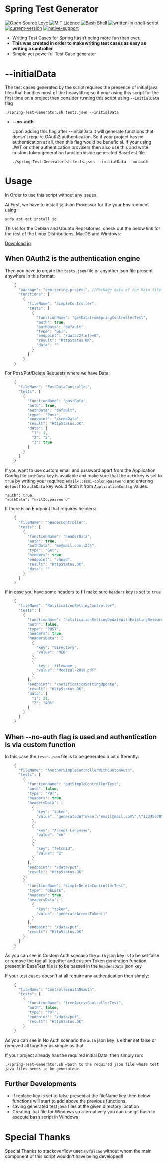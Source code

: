 # Spring Test Generator

[![Open Source Love](https://badges.frapsoft.com/os/v1/open-source.svg?v=103)](https://github.com/ellerbrock/open-source-badges/) [![MIT Licence](https://badges.frapsoft.com/os/mit/mit.svg?v=103)](https://opensource.org/licenses/mit-license.php) [![Bash Shell](https://badges.frapsoft.com/bash/v1/bash.png?v=103)](https://github.com/ellerbrock/open-source-badges/) [![written-in-shell-script](https://img.shields.io/badge/</>-Shell%20Script-<COLOR>.svg)](https://shields.io/) [![current-version](https://img.shields.io/badge/version-1.0.7-blue.svg)](https://shields.io/) [![native-support](https://img.shields.io/badge/native--support-Linux%20%7C%20MacOS-lightgrey.svg)](https://shields.io/)

- Writing Test Cases for Spring hasn't being more fun than ever.
- **This was created in order to make writing test cases as easy as writing a controller**
- Simple yet powerful Test Case generator

# --initialData

The test cases generated by the script requires the presence of initial java files that handles most of the heavylifting so if your using this script for the first time on a project then consider running this script using `--initialData` flag

    ./spring-Test-Generator.sh tests.json --initialData

- **--no-auth**

  Upon adding this flag after --initialData it will generate functions that doesn't require OAuth2 authentication. So if your project has no authentication at all, then this flag would be beneficial. If your using JWT or other authentication providers then also use this and write custom token generation function inside generated BaseTest file.

      ./spring-Test-Generator.sh tests.json --initialData --no-auth

# Usage 

In Order to use this script without any issues.

At First, we have to install `jq` Json Processor for the your Environment using:

    sudo apt-get install jq

This is for the Debian and Ubuntu Repositories, check out the below link for the rest of the Linux Distributions, MacOS and Windows:

[Download jq](https://stedolan.github.io/jq/download/)

## When OAuth2 is the authentication engine
Then you have to create the `tests.json` file or anyother json file present anywhere in this format:

```javascript
    {
      "package": "com.spring.project", //Package data of the Main file inside Test Directory
      "functions": [
        {
          "fileName": "SimpleController",
          "tests": [
            {
              "functionName": "getDatafromSpringControllerTest",
              "auth": true,
              "authData": "default",
              "type": "GET",
              "endpoint": "/data/2?info=8",
              "result": "HttpStatus.OK",
              "data": ""
            }
          ]
        }
    }
```

For Post/Put/Delete Requests where we have Data:

```javascript
    {
      "fileName": "PostDataController",
      "tests": [
        {
          "functionName": "postData",
          "auth": true,
          "authData": "default",
          "type": "Post",
          "endpoint": "/sendData",
          "result": "HttpStatus.OK",
          "data": {
            "1": 1,
            "2": "2",
            "3": true
          }
        }
      ]
    }
```

If you want to use custom email and password apart from the Application Config file `authData` key is available and make sure that the `auth` key is set to `true` by writing your required `email<;:semi-colon>password` and entering `default` to `authData` key would fetch it from `ApplicationConfig` values.

    "auth": true,
    "authData": "mailId;password"

If there is an Endpoint that requires headers:

```javascript
    {
      "fileName": "headerController",
      "tests": [
        {
          "functionName": "headerData",
          "auth": true,
          "authData": "me@mail.com;1234",
          "type": "Get",
          "headers": true,
          "endpoint": "/head",
          "result": "HttpStatus.OK",
          "data": ""
        }
      ]
    }
```

If in case you have some headers to fill make sure `headers` key is set to `true`

```javascript
    {
      "fileName": "NotificationSettingController",
      "tests": [
        {
          "functionName": "notificationSettingUpdateWithExistingResource",
          "auth": false,
          "type": "POST",
          "headers": true,
          "headersData": [
            {
              "key": "directory",
              "value": "MED"
            },
            {
              "key": "fileName",
              "value": "Medical-2018.pdf"
            }
          ],
          "endpoint": "/notificationSettingUpdate",
          "result": "HttpStatus.OK",
          "data": {
            "1": 21,
            "2": "40%"
          }
        }
      ]
    }
```

## When --no-auth flag is used and authentication is via custom function
In this case the `tests.json` file is to be generated a bit differently:

```javascript
    {
      "fileName": "AnotherSimpleControllerWithCustomAuth",
      "tests": [
        {
          "functionName": "putSimpleControllerTest",
          "auth": false,
          "type": "PUT",
          "headers": true,
          "headersData": [
            {
              "key": "token",
              "value": "generateJWTToken(\"email@mail.com\",\"12345678\")"
            },
            {
              "key": "Accept-Language",
              "value": "en"
            },
            {
              "key": "fetchId",
              "value": "2"
            }
          ],
          "endpoint": "/data/put",
          "result": "HttpStatus.OK"
        },
        {
          "functionName": "simpleDeleteControllerTest",
          "type": "DELETE",
          "headers": true,
          "headersData": [
            {
              "key": "token",
              "value": "generateAccessToken()"
            }
          ],
          "endpoint": "/data/put",
          "result": "HttpStatus.OK"
        }
      }
    }
```
As you can see in Custom Auth scenario the `auth` json key is to be set false or remove the tag all together and custom Token generation function present in BaseTest file is to be passed in the `headersData` json key

If your test cases doesn't at all require any authentication then simply:

```javascript
    {
      "fileName": "ControllerWithNoAuth",
      "tests": [
        {
          "functionName": "freeAccessControllerTest",
          "auth": false,
          "type": "PUT",
          "endpoint": "/data/put",
          "result": "HttpStatus.OK"
        }
    }
```
As you can see in No Auth scenario the `auth` json key is either set false or removed all together as simple as that.

If your project already has the required initial Data, then simply run:

    ./spring-Test-Generator.sh <path to the required json file whose test java files needs to be generated>

## Further Developments

- if replace key is set to false present at the fileName key then below functions will start to add above the previous functions.
- saving generated test java files at the given directory location
- Creating .bat file for Windows so alternatively you can use git bash to execute bash script in Windows

# Special Thanks

Special Thanks to stackoverflow user: `@vfalcao` without whom the main component of this script wouldn't have being developed!!
